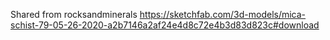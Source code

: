 Shared from rocksandminerals
https://sketchfab.com/3d-models/mica-schist-79-05-26-2020-a2b7146a2af24e4d8c72e4b3d83d823c#download
